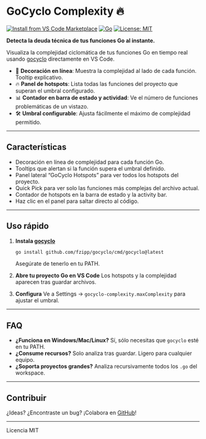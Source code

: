 # GoCyclo Complexity 🔥

[![Install from VS Code Marketplace](https://img.shields.io/badge/vscode-install-blue.svg?logo=visualstudiocode)](https://marketplace.visualstudio.com/items?itemName=francisco-javier-escobar-klagges.gocyclo-complexity)
[![Go](https://img.shields.io/badge/go-%5E1.18-blue)](https://golang.org)
[![License: MIT](https://img.shields.io/badge/license-MIT-blue.svg)](LICENSE)

**Detecta la deuda técnica de tus funciones Go al instante.**

Visualiza la complejidad ciclomática de tus funciones Go en tiempo real usando [gocyclo](https://github.com/fzipp/gocyclo) directamente en VS Code.

* 🚩 **Decoración en línea**: Muestra la complejidad al lado de cada función. Tooltip explicativo.
* 🔥 **Panel de hotspots**: Lista todas las funciones del proyecto que superan el umbral configurado.
* 📊 **Contador en barra de estado y actividad**: Ve el número de funciones problemáticas de un vistazo.
* 🛠️ **Umbral configurable**: Ajusta fácilmente el máximo de complejidad permitido.

---

## Características

* Decoración en línea de complejidad para cada función Go.
* Tooltips que alertan si la función supera el umbral definido.
* Panel lateral “GoCyclo Hotspots” para ver todos los hotspots del proyecto.
* Quick Pick para ver solo las funciones más complejas del archivo actual.
* Contador de hotspots en la barra de estado y la activity bar.
* Haz clic en el panel para saltar directo al código.

---

## Uso rápido

1. **Instala [gocyclo](https://github.com/fzipp/gocyclo)**

   ```sh
   go install github.com/fzipp/gocyclo/cmd/gocyclo@latest
   ```

   Asegúrate de tenerlo en tu PATH.

2. **Abre tu proyecto Go en VS Code**
   Los hotspots y la complejidad aparecen tras guardar archivos.

3. **Configura**
   Ve a Settings → `gocyclo-complexity.maxComplexity` para ajustar el umbral.

---

## FAQ

* **¿Funciona en Windows/Mac/Linux?**
  Sí, sólo necesitas que `gocyclo` esté en tu PATH.
* **¿Consume recursos?**
  Solo analiza tras guardar. Ligero para cualquier equipo.
* **¿Soporta proyectos grandes?**
  Analiza recursivamente todos los `.go` del workspace.

---

## Contribuir

¿Ideas? ¿Encontraste un bug? ¡Colabora en [GitHub](https://github.com/fescobark/gocyclo-complexity)!

---

Licencia MIT